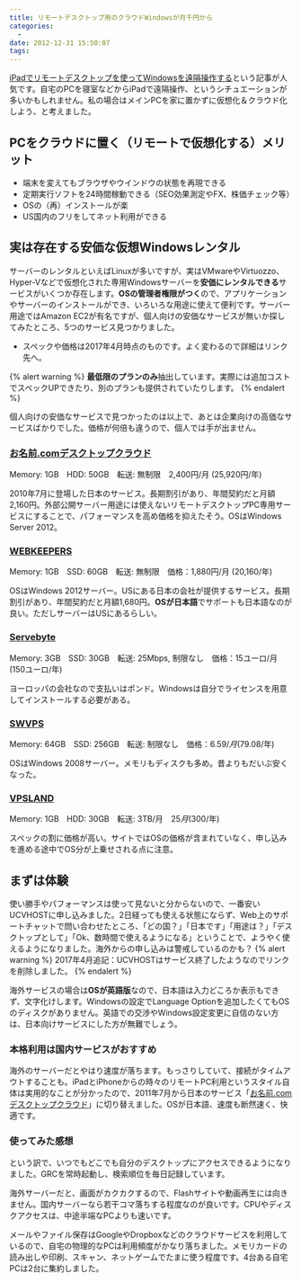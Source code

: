 ```yaml
---
title: リモートデスクトップ用のクラウドWindowsが月千円から
categories:
  - 
date: 2012-12-31 15:50:07
tags:
---
```


[iPadでリモートデスクトップを使ってWindowsを遠隔操作する](/news/remote-desktop-for-ipad/)という記事が人気です。自宅のPCを寝室などからiPadで遠隔操作、というシチュエーションが多いかもしれません。私の場合はメインPCを家に置かずに仮想化＆クラウド化しよう、と考えました。
<!-- more -->

## PCをクラウドに置く（リモートで仮想化する）メリット

* 端末を変えてもブラウザやウインドウの状態を再現できる
* 定期実行ソフトを24時間稼動できる（SEO効果測定やFX、株価チェック等）
* OSの（再）インストールが楽
* US国内のフリをしてネット利用ができる

## 実は存在する安価な仮想Windowsレンタル

サーバーのレンタルといえばLinuxが多いですが、実はVMwareやVirtuozzo、Hyper-Vなどで仮想化された専用Windowsサーバーを**安価にレンタルできる**サービスがいくつか存在します。**OSの管理者権限がつく**ので、アプリケーションやサーバーのインストールができ、いろいろな用途に使えて便利です。サーバー用途ではAmazon EC2が有名ですが、個人向けの安価なサービスが無いか探してみたところ、5つのサービス見つかりました。

* スペックや価格は2017年4月時点のものです。よく変わるので詳細はリンク先へ。

{% alert warning %}
**最低限のプランのみ**抽出しています。実際には追加コストでスペックUPできたり、別のプランも提供されていたりします。
{% endalert %}

個人向けの安価なサービスで見つかったのは以上で、あとは企業向けの高価なサービスばかりでした。価格が何倍も違うので、個人では手が出ません。

### [お名前.comデスクトップクラウド](https://www.onamae-desktop.com/)

Memory: 1GB　HDD: 50GB　転送: 無制限　2,400円/月 (25,920円/年)

2010年7月に登場した日本のサービス。長期割引があり、年間契約だと月額2,160円。外部公開サーバー用途には使えないリモートデスクトップPC専用サービスにすることで、パフォーマンスを高め価格を抑えたそう。OSはWindows Server 2012。

### [WEBKEEPERS](http://winvps.webk.net/)

Memory: 1GB　SSD: 60GB　転送: 無制限　価格：1,880円/月 (20,160/年)

OSはWindows 2012サーバー。USにある日本の会社が提供するサービス。長期割引があり、年間契約だと月額1,680円。**OSが日本語**でサポートも日本語なのが良い。ただしサーバーはUSにあるらしい。

### [Servebyte](http://www.servebyte.com/VPS/)

Memory: 3GB　SSD: 30GB　転送: 25Mbps, 制限なし　価格：15ユーロ/月 (150ユーロ/年)

ヨーロッパの会社なので支払いはポンド。Windowsは自分でライセンスを用意してインストールする必要がある。

### [SWVPS](http://swvps.com/web-hosting/windows-hosting.php)

Memory: 64GB　SSD: 256GB　転送: 制限なし　価格：$6.59/月 ($79.08/年)

OSはWindows 2008サーバー。メモリもディスクも多め。昔よりもだいぶ安くなった。

### [VPSLAND](https://www.jaguarpc.com/vpsland/)

Memory: 1GB　HDD: 30GB　転送: 3TB/月　$25月 ($300/年)

スペックの割に価格が高い。サイトではOSの価格が含まれていなく、申し込みを進める途中でOS分が上乗せされる点に注意。

## まずは体験

使い勝手やパフォーマンスは使って見ないと分からないので、一番安いUCVHOSTに申し込みました。2日経っても使える状態にならず、Web上のサポートチャットで問い合わせたところ、「どの国？」「日本です」「用途は？」「デスクトップとして」「Ok、数時間で使えるようになる」ということで、ようやく使えるようになりました。海外からの申し込みは警戒しているのかも？
{% alert warning %}
2017年4月追記：UCVHOSTはサービス終了したようなのでリンクを削除しました。
{% endalert %}

海外サービスの場合は**OSが英語版**なので、日本語は入力どころか表示もできず、文字化けします。Windowsの設定でLanguage Optionを追加したくてもOSのディスクがありません。英語での交渉やWindows設定変更に自信のない方は、日本向けサービスにした方が無難でしょう。

### 本格利用は国内サービスがおすすめ

海外のサーバーだとやはり速度が落ちます。もっさりしていて、接続がタイムアウトすることも。iPadとiPhoneからの時々のリモートPC利用というスタイル自体は実用的なことが分かったので、2011年7月から日本のサービス「[お名前.comデスクトップクラウド](http://www.onamae-desktop.com/)」に切り替えました。OSが日本語、速度も断然速く、快適です。

### 使ってみた感想

という訳で、いつでもどこでも自分のデスクトップにアクセスできるようになりました。GRCを常時起動し、検索順位を毎日記録しています。

海外サーバーだと、画面がカクカクするので、Flashサイトや動画再生には向きません。国内サーバーなら若干コマ落ちする程度なのが良いです。CPUやディスクアクセスは、中途半端なPCよりも速いです。

メールやファイル保存はGoogleやDropboxなどのクラウドサービスを利用しているので、自宅の物理的なPCは利用頻度がかなり落ちました。メモリカードの読み出しや印刷、スキャン、ネットゲームでたまに使う程度です。4台ある自宅PCは2台に集約しました。